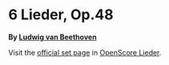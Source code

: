 
# 6 Lieder, Op.48

__By [Ludwig van Beethoven](..)__

Visit the [official set page] in [OpenScore Lieder].

[official set page]: https://musescore.com/openscore-lieder-corpus/sets/5032884
[OpenScore Lieder]: https://musescore.com/openscore-lieder-corpus
